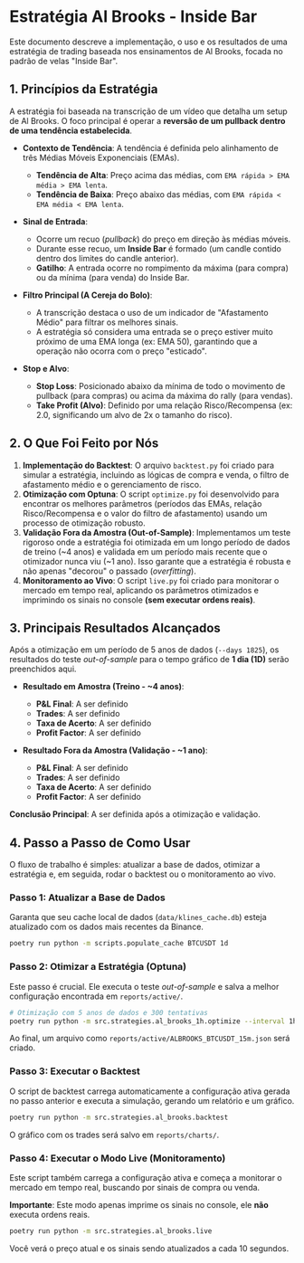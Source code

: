# Estratégia Al Brooks - Inside Bar

Este documento descreve a implementação, o uso e os resultados de uma estratégia de trading baseada nos ensinamentos de Al Brooks, focada no padrão de velas "Inside Bar".

## 1. Princípios da Estratégia

A estratégia foi baseada na transcrição de um vídeo que detalha um setup de Al Brooks. O foco principal é operar a **reversão de um pullback dentro de uma tendência estabelecida**.

- **Contexto de Tendência**: A tendência é definida pelo alinhamento de três Médias Móveis Exponenciais (EMAs).
  - **Tendência de Alta**: Preço acima das médias, com `EMA rápida > EMA média > EMA lenta`.
  - **Tendência de Baixa**: Preço abaixo das médias, com `EMA rápida < EMA média < EMA lenta`.

- **Sinal de Entrada**:
  - Ocorre um recuo (*pullback*) do preço em direção às médias móveis.
  - Durante esse recuo, um **Inside Bar** é formado (um candle contido dentro dos limites do candle anterior).
  - **Gatilho**: A entrada ocorre no rompimento da máxima (para compra) ou da mínima (para venda) do Inside Bar.

- **Filtro Principal (A Cereja do Bolo)**:
  - A transcrição destaca o uso de um indicador de "Afastamento Médio" para filtrar os melhores sinais.
  - A estratégia só considera uma entrada se o preço estiver muito próximo de uma EMA longa (ex: EMA 50), garantindo que a operação não ocorra com o preço "esticado".

- **Stop e Alvo**:
  - **Stop Loss**: Posicionado abaixo da mínima de todo o movimento de pullback (para compras) ou acima da máxima do rally (para vendas).
  - **Take Profit (Alvo)**: Definido por uma relação Risco/Recompensa (ex: 2.0, significando um alvo de 2x o tamanho do risco).

## 2. O Que Foi Feito por Nós

1.  **Implementação do Backtest**: O arquivo `backtest.py` foi criado para simular a estratégia, incluindo as lógicas de compra e venda, o filtro de afastamento médio e o gerenciamento de risco.
2.  **Otimização com Optuna**: O script `optimize.py` foi desenvolvido para encontrar os melhores parâmetros (períodos das EMAs, relação Risco/Recompensa e o valor do filtro de afastamento) usando um processo de otimização robusto.
3.  **Validação Fora da Amostra (Out-of-Sample)**: Implementamos um teste rigoroso onde a estratégia foi otimizada em um longo período de dados de treino (~4 anos) e validada em um período mais recente que o otimizador nunca viu (~1 ano). Isso garante que a estratégia é robusta e não apenas "decorou" o passado (*overfitting*).
4.  **Monitoramento ao Vivo**: O script `live.py` foi criado para monitorar o mercado em tempo real, aplicando os parâmetros otimizados e imprimindo os sinais no console **(sem executar ordens reais)**.

## 3. Principais Resultados Alcançados

Após a otimização em um período de 5 anos de dados (`--days 1825`), os resultados do teste *out-of-sample* para o tempo gráfico de **1 dia (1D)** serão preenchidos aqui.

- **Resultado em Amostra (Treino - ~4 anos)**:
  - **P&L Final**: A ser definido
  - **Trades**: A ser definido
  - **Taxa de Acerto**: A ser definido
  - **Profit Factor**: A ser definido

- **Resultado Fora da Amostra (Validação - ~1 ano)**:
  - **P&L Final**: A ser definido
  - **Trades**: A ser definido
  - **Taxa de Acerto**: A ser definido
  - **Profit Factor**: A ser definido

**Conclusão Principal**: A ser definida após a otimização e validação.

## 4. Passo a Passo de Como Usar

O fluxo de trabalho é simples: atualizar a base de dados, otimizar a estratégia e, em seguida, rodar o backtest ou o monitoramento ao vivo.

### Passo 1: Atualizar a Base de Dados

Garanta que seu cache local de dados (`data/klines_cache.db`) esteja atualizado com os dados mais recentes da Binance.

```bash
poetry run python -m scripts.populate_cache BTCUSDT 1d
```

### Passo 2: Otimizar a Estratégia (Optuna)

Este passo é crucial. Ele executa o teste *out-of-sample* e salva a melhor configuração encontrada em `reports/active/`.

```bash
# Otimização com 5 anos de dados e 300 tentativas
poetry run python -m src.strategies.al_brooks_1h.optimize --interval 1h --days 1825 --trials 300
```

Ao final, um arquivo como `reports/active/ALBROOKS_BTCUSDT_15m.json` será criado.

### Passo 3: Executar o Backtest

O script de backtest carrega automaticamente a configuração ativa gerada no passo anterior e executa a simulação, gerando um relatório e um gráfico.

```bash
poetry run python -m src.strategies.al_brooks.backtest
```

O gráfico com os trades será salvo em `reports/charts/`.

### Passo 4: Executar o Modo Live (Monitoramento)

Este script também carrega a configuração ativa e começa a monitorar o mercado em tempo real, buscando por sinais de compra ou venda.

**Importante**: Este modo apenas imprime os sinais no console, ele **não** executa ordens reais.

```bash
poetry run python -m src.strategies.al_brooks.live
```

Você verá o preço atual e os sinais sendo atualizados a cada 10 segundos.
